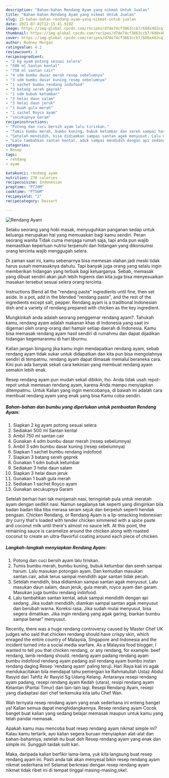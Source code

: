```yaml
---
description: "Bahan-bahan Rendang Ayam yang nikmat Untuk Jualan"
title: "Bahan-bahan Rendang Ayam yang nikmat Untuk Jualan"
slug: 15-bahan-bahan-rendang-ayam-yang-nikmat-untuk-jualan
date: 2021-07-02T12:15:41.919Z
image: https://img-global.cpcdn.com/recipes/d7de74cf3863ccb7/680x482cq70/rendang-ayam-foto-resep-utama.jpg
thumbnail: https://img-global.cpcdn.com/recipes/d7de74cf3863ccb7/680x482cq70/rendang-ayam-foto-resep-utama.jpg
cover: https://img-global.cpcdn.com/recipes/d7de74cf3863ccb7/680x482cq70/rendang-ayam-foto-resep-utama.jpg
author: Rodney Morgan
ratingvalue: 4.2
reviewcount: 3
recipeingredient:
- "2 kg ayam potong sesuai selera"
- "500 ml Santan kental"
- "750 ml santan cair"
- "4 sdm bumbu dasar merah resep sebelumnya"
- "3 sdm bumbu dasar kuning resep sebelumnya"
- "1 sachet bumbu rendang indofood"
- "3 batang sereh geprek"
- "1 sdm bubuk ketumbar"
- "3 helai daun salam"
- "3 helai daun jeruk"
- "1 buah gula merah"
- "1 sachet Royco ayam"
- "secukupnya Garam"
recipeinstructions:
- "Potong dan cuci bersih ayam lalu tiriskan."
- "Tumis bumbu merah, bumbu kuning, bubuk ketumbar dan sereh sampai harum. Lalu masukan potongan ayam. Dan kemudian masukan santan.cair, aduk terus sampai mendidih agar santan tidak pecah."
- "Setelah mendidih, bisa didiamkan sampai santan agak menyusut. Lalu masukan daun salam, daun jeruk, gula merah, royco ayam dan garam. Masukan juga bumbu rendang indofood."
- "Lalu tambahkan santan kental, aduk sampai mendidih dengan api sedang. Jika sudah mendidih, diamkan sampai santan agak menyusut dan berubah warna. Koreksi rasa. Jika sudah mulai menyusut, bisa segera dimatikan. Jika ingin rendang yang agak garing, biarkan bumbu sampai benar&#34; menyusut."
categories:
- Resep
tags:
- rendang
- ayam

katakunci: rendang ayam 
nutrition: 278 calories
recipecuisine: Indonesian
preptime: "PT20M"
cooktime: "PT56M"
recipeyield: "2"
recipecategory: Dessert

---
```



![Rendang Ayam](https://img-global.cpcdn.com/recipes/d7de74cf3863ccb7/680x482cq70/rendang-ayam-foto-resep-utama.jpg)

Selaku seorang yang hobi masak, menyuguhkan panganan sedap untuk keluarga merupakan hal yang memuaskan bagi kamu sendiri. Peran seorang  wanita Tidak cuma menjaga rumah saja, tapi anda pun wajib memastikan keperluan nutrisi terpenuhi dan hidangan yang dikonsumsi orang tercinta wajib menggugah selera.

Di zaman  saat ini, kamu sebenarnya bisa memesan olahan jadi meski tidak harus susah memasaknya dahulu. Tapi banyak juga orang yang selalu ingin memberikan hidangan yang terbaik bagi keluarganya. Sebab, memasak yang dibuat sendiri akan jauh lebih higienis dan kita juga bisa menyesuaikan masakan tersebut sesuai selera orang tercinta. 

Instructions Blend all the &#34;rendang paste&#34; ingredients until fine, then set aside. In a pot, add in the blended &#34;rendang paste&#34;, and the rest of the ingredients except salt, pepper. Rendang ayam is a traditional Indonesian dish and a variety of rendang prepared with chicken as the key ingredient.

Mungkinkah anda adalah seorang penggemar rendang ayam?. Tahukah kamu, rendang ayam adalah makanan khas di Indonesia yang saat ini digemari oleh orang-orang dari hampir setiap daerah di Indonesia. Kamu bisa memasak rendang ayam hasil sendiri di rumahmu dan dapat dijadikan hidangan kegemaranmu di hari liburmu.

Kalian jangan bingung jika kamu ingin mendapatkan rendang ayam, sebab rendang ayam tidak sukar untuk didapatkan dan kita pun bisa mengolahnya sendiri di tempatmu. rendang ayam dapat dimasak memalui beraneka cara. Kini pun ada banyak sekali cara kekinian yang membuat rendang ayam semakin lebih enak.

Resep rendang ayam pun mudah sekali dibikin, lho. Anda tidak usah repot-repot untuk memesan rendang ayam, karena Anda mampu menyiapkan ditempatmu. Untuk Kalian yang ingin mencobanya, di bawah ini adalah cara membuat rendang ayam yang enak yang bisa Kamu coba sendiri.

<!--inarticleads1-->

##### Bahan-bahan dan bumbu yang diperlukan untuk pembuatan Rendang Ayam:

1. Siapkan 2 kg ayam potong sesuai selera
1. Sediakan 500 ml Santan kental
1. Ambil 750 ml santan cair
1. Gunakan 4 sdm bumbu dasar merah (resep sebelumnya)
1. Ambil 3 sdm bumbu dasar kuning (resep sebelumnya)
1. Siapkan 1 sachet bumbu rendang indofood
1. Siapkan 3 batang sereh geprek
1. Gunakan 1 sdm bubuk ketumbar
1. Sediakan 3 helai daun salam
1. Siapkan 3 helai daun jeruk
1. Gunakan 1 buah gula merah
1. Sediakan 1 sachet Royco ayam
1. Gunakan secukupnya Garam


Setelah berhari hari tak menjamah nasi, teringinlah pula untuk meratah ayam dengan sedikit nasi. Namun segalanya tak seperti yang diinginkan bila badan badan tiba tiba merasa seram sejuk dan berpeluh seperti hendak pengsan. Chicken Rendang, or Rendang Ayam is a lip-smacking Indonesian dry curry that&#39;s loaded with tender chicken simmered with a spice paste and coconut milk until there&#39;s almost no sauce left. At this point, the remaining sauce is caramelize around the chicken along with roasted coconut to create an ultra-flavorful coating around each piece of chicken. 

<!--inarticleads2-->

##### Langkah-langkah menyiapkan Rendang Ayam:

1. Potong dan cuci bersih ayam lalu tiriskan.
1. Tumis bumbu merah, bumbu kuning, bubuk ketumbar dan sereh sampai harum. Lalu masukan potongan ayam. Dan kemudian masukan santan.cair, aduk terus sampai mendidih agar santan tidak pecah.
1. Setelah mendidih, bisa didiamkan sampai santan agak menyusut. Lalu masukan daun salam, daun jeruk, gula merah, royco ayam dan garam. Masukan juga bumbu rendang indofood.
1. Lalu tambahkan santan kental, aduk sampai mendidih dengan api sedang. Jika sudah mendidih, diamkan sampai santan agak menyusut dan berubah warna. Koreksi rasa. Jika sudah mulai menyusut, bisa segera dimatikan. Jika ingin rendang yang agak garing, biarkan bumbu sampai benar&#34; menyusut.


Recently, there was a huge rendang controversy caused by Master Chef UK judges who said that chicken rendang should have crispy skin, which enraged the entire country of Malaysia, Singapore and Indonesia and the incident turned into a social media warfare. As a Malaysia food blogger, I wanted to tell you that chicken rendang, or any rendang, for example: beef rendang, lamb rendang should. rendang ayam padang rendang ayam bumbu indofood rendang ayam padang asli rendang ayam bumbu instan rendang daging Resep &#39;rendang ayam&#39; paling teruji. Hari Raya kali ini agak mendukacitakan bila mendapat tahu pemergian ke Rahmatullah Ustaz Abdul Rasyid dari Tahfiz Ar Rasyid Sg Udang Kelang. Antaranya resepi rendang ayam padang, resepi rendang ayam Kedah (utara), resipi rendang ayam Kelantan (Pantai Timur) dan lain-lain lagi. Resepi Rendang Ayam, resepi yang diadaptasi dari chef terkemuka kita iaitu Chef Wan. 

Wah ternyata resep rendang ayam yang enak sederhana ini enteng banget ya! Kalian semua dapat menghidangkannya. Resep rendang ayam Cocok banget buat kalian yang sedang belajar memasak maupun untuk kamu yang telah pandai memasak.

Apakah kamu mau mencoba buat resep rendang ayam nikmat simple ini? Kalau kamu tertarik, ayo kalian segera buruan menyiapkan alat-alat dan bahan-bahannya, setelah itu buat deh Resep rendang ayam yang enak dan simple ini. Sungguh taidak sulit kan. 

Maka, daripada kalian berfikir lama-lama, yuk kita langsung buat resep rendang ayam ini. Pasti anda tak akan menyesal bikin resep rendang ayam nikmat sederhana ini! Selamat berkreasi dengan resep rendang ayam nikmat tidak ribet ini di tempat tinggal masing-masing,oke!.

